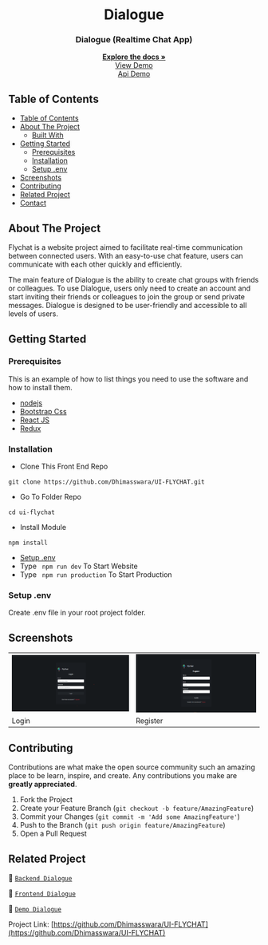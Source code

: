 <p align="center">
<div align="center">
<h1 align="center">Dialogue</h1>
</div>
  <h3 align="center">Dialogue (Realtime Chat App)</h3>
  <p align="center">
    <a href="https://github.com/Dhimasswara/UI-FLYCHAT"><strong>Explore the docs »</strong></a>
    <br />
    <a href="api-flychat-production.up.railway.app">View Demo</a>
    <br />
    <a href="">Api Demo</a>
  </p>
</p>

<!-- TABLE OF CONTENTS -->

## Table of Contents

- [Table of Contents](#table-of-contents)
- [About The Project](#about-the-project)
  - [Built With](#built-with)
- [Getting Started](#getting-started)
  - [Prerequisites](#prerequisites)
  - [Installation](#installation)
  - [Setup .env](#setup-env)
- [Screenshots](#screenshots)
- [Contributing](#contributing)
- [Related Project](#related-project)
- [Contact](#contact)

<!-- ABOUT THE PROJECT -->

## About The Project

Flychat is a website project aimed to facilitate real-time communication between connected users. With an easy-to-use chat feature, users can communicate with each other quickly and efficiently.

The main feature of Dialogue is the ability to create chat groups with friends or colleagues. To use Dialogue, users only need to create an account and start inviting their friends or colleagues to join the group or send private messages. Dialogue is designed to be user-friendly and accessible to all levels of users.

<!-- GETTING STARTED -->

## Getting Started

### Prerequisites

This is an example of how to list things you need to use the software and how to install them.

- [nodejs](https://nodejs.org/en/download/)
- [Bootstrap Css](https://getbootstrap.com/)
- [React JS](https://reactjs.org/)
- [Redux](https://redux.js.org/)

### Installation

- Clone This Front End Repo

```
git clone https://github.com/Dhimasswara/UI-FLYCHAT.git
```

- Go To Folder Repo

```
cd ui-flychat
```

- Install Module

```
npm install
```

- <a href="#setup-env">Setup .env</a>
- Type ` npm run dev` To Start Website
- Type ` npm run production` To Start Production

### Setup .env

Create .env file in your root project folder.

<!-- ROADMAP -->

## Screenshots

<table>
  <tr>
    <td><img width="350px" src="public\documentation\login.png"  border="0" border="0" alt="1" /></td>
    <td> <img width="350px" src="public\documentation\register.png" \ border="0"  border="0"  border="0"  alt="2" /></td>
  </tr>
   <tr>
    <td>Login</td>
    <td>Register</td>
  </tr>


</table>
<!-- CONTRIBUTING -->

## Contributing

Contributions are what make the open source community such an amazing place to be learn, inspire, and create. Any contributions you make are **greatly appreciated**.

1. Fork the Project
2. Create your Feature Branch (`git checkout -b feature/AmazingFeature`)
3. Commit your Changes (`git commit -m 'Add some AmazingFeature'`)
4. Push to the Branch (`git push origin feature/AmazingFeature`)
5. Open a Pull Request

## Related Project

:rocket: [`Backend Dialogue`](https://github.com/Dhimasswara/API-FLYCHAT)

:rocket: [`Frontend Dialogue`](https://github.com/Dhimasswara/UI-FLYCHAT)

:rocket: [`Demo Dialogue`](https://ui-flychat-newest.vercel.app/)

Project Link: [https://github.com/Dhimasswara/UI-FLYCHAT](https://github.com/Dhimasswara/UI-FLYCHAT)